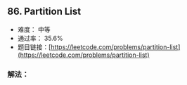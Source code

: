 ## 86. Partition List


- 难度： 中等
- 通过率： 35.6%
- 题目链接：[https://leetcode.com/problems/partition-list](https://leetcode.com/problems/partition-list)



### 解法：